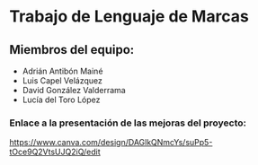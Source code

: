 # Trabajo de Lenguaje de Marcas

## Miembros del equipo:
- Adrián Antibón Mainé
- Luis Capel Velázquez
- David González Valderrama 
- Lucía del Toro López

### Enlace a la presentación de las mejoras del proyecto:
https://www.canva.com/design/DAGlkQNmcYs/suPp5-tOce9Q2VtsUJQ2iQ/edit
